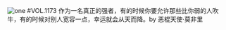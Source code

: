 ![one](http://image.wufazhuce.com/FnKcC6_jCsGSMUUOvqu2nfZ_q96B)
#VOL.1173
作为一名真正的强者，有的时候你要允许那些比你弱的人吹牛，有的时候对别人宽容一点，幸运就会从天而降。by 恶棍天使·莫非里